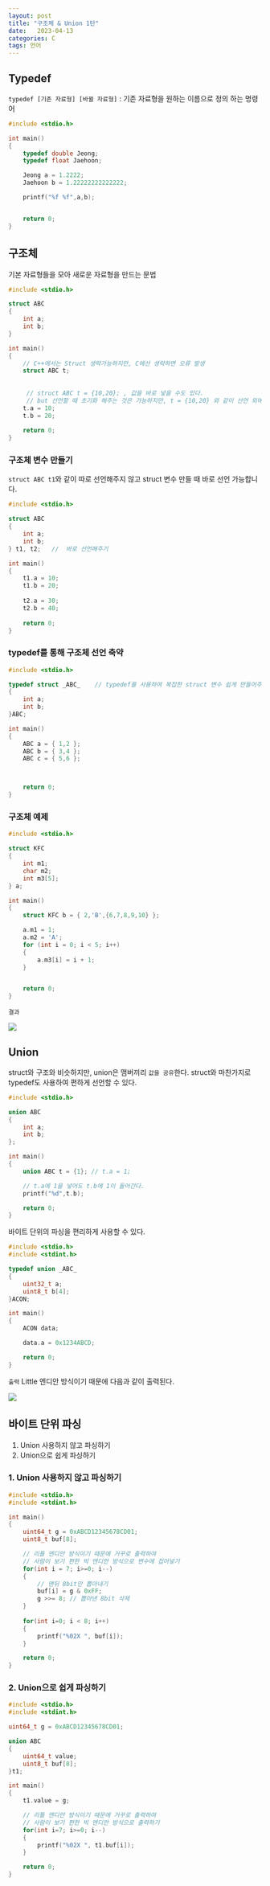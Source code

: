 ```yaml
---
layout: post
title: "구조체 & Union 1탄"
date:   2023-04-13
categories: C
tags: 언어
---
```


## Typedef
`typedef [기존 자료형] [바뀔 자료형]` : 기존 자료형을 원하는 이름으로 정의 하는 명령어

```cpp
#include <stdio.h>

int main()
{
	typedef double Jeong;
	typedef float Jaehoon;

	Jeong a = 1.2222;
	Jaehoon b = 1.22222222222222;

	printf("%f %f",a,b);


	return 0;
}

```

## 구조체
기본 자료형들을 모아 새로운 자료형을 만드는 문법
```cpp
#include <stdio.h>

struct ABC 
{
	int a;
	int b;
}

int main()
{
	// C++에서는 Struct 생략가능하지만, C에선 생략하면 오류 발생
	struct ABC t; 
    
   
	 // struct ABC t = {10,20}; , 값을 바로 넣을 수도 있다.
     // but 선언할 때 초기화 해주는 것은 가능하지만, t = {10,20} 와 같이 선언 외에서는 한꺼번에 초기화 불가하다.(C++ 에선 가능)
	t.a = 10;
	t.b = 20;
	
	return 0;
}
```

### 구조체 변수 만들기
`struct ABC t1`와 같이 따로 선언해주지 않고 struct 변수 만들 때 바로 선언 가능합니다.
```cpp
#include <stdio.h>

struct ABC 
{
	int a;
	int b;
} t1, t2;   //  바로 선언해주기

int main()
{
	t1.a = 10;
	t1.b = 20;
	
	t2.a = 30;
	t2.b = 40;
	
	return 0;
}
```

### typedef를 통해 구조체 선언 축약
```cpp
#include <stdio.h>

typedef struct _ABC_    // typedef를 사용하여 복잡한 struct 변수 쉽게 만들어주기
{
	int a;
	int b;
}ABC;

int main()
{
	ABC a = { 1,2 };
	ABC b = { 3,4 };
	ABC c = { 5,6 };



	return 0;
}

```

### 구조체 예제

```cpp
#include <stdio.h>

struct KFC
{
	int m1;
	char m2;
	int m3[5];
} a;

int main()
{
	struct KFC b = { 2,'B',{6,7,8,9,10} };

	a.m1 = 1;
	a.m2 = 'A';
	for (int i = 0; i < 5; i++)
	{
		a.m3[i] = i + 1;
	}


	return 0;
}

```



`결과`

![](https://media.vlpt.us/images/dev-hoon/post/86a87184-7dcc-41d1-b0a8-860e2eca176b/image.png)


## Union
struct와 구조와 비슷하지만, union은 맴버끼리 `값을 공유`한다. struct와 마찬가지로 typedef도 사용하여 편하게 선언할 수 있다.

```cpp
#include <stdio.h>

union ABC
{
	int a;
	int b;
};

int main()
{
	union ABC t = {1}; // t.a = 1;

	// t.a에 1을 넣어도 t.b에 1이 들어간다. 
	printf("%d",t.b);

	return 0;
}

```

바이트 단위의 파싱을 편리하게 사용할 수 있다.

```cpp
#include <stdio.h>
#include <stdint.h>

typedef union _ABC_
{
	uint32_t a;
	uint8_t b[4];
}ACON;

int main()
{
	ACON data;

	data.a = 0x1234ABCD;

	return 0;
}

```

`출력`
Little 엔디안 방식이기 때문에 다음과 같이 출력된다.

![](https://media.vlpt.us/images/dev-hoon/post/029ee004-c83c-402b-b02d-ddeca9cbf00d/image.png)

## 바이트 단위 파싱
1. Union 사용하지 않고 파싱하기
2. Union으로 쉽게 파싱하기

### 1. Union 사용하지 않고 파싱하기

```cpp
#include <stdio.h>
#include <stdint.h>

int main()
{
	uint64_t g = 0xABCD12345678CD01;
	uint8_t buf[8];

	// 리틀 엔디안 방식이기 때문에 거꾸로 출력하여
	// 사람이 보기 편한 빅 엔디안 방식으로 변수에 집어넣기
	for(int i = 7; i>=0; i--)
	{
		// 맨뒤 8bit만 뽑아내기
		buf[i] = g & 0xFF; 
		g >>= 8; // 뽑아낸 8bit 삭제
	}
	
	for(int i=0; i < 8; i++)
	{
		printf("%02X ", buf[i]);
	}

	return 0;
}

```

### 2. Union으로 쉽게 파싱하기

```cpp
#include <stdio.h>
#include <stdint.h>

uint64_t g = 0xABCD12345678CD01;

union ABC
{
	uint64_t value;
	uint8_t buf[8];
}t1;

int main()
{
	t1.value = g; 

	// 리틀 엔디안 방식이기 때문에 거꾸로 출력하여
	// 사람이 보기 편한 빅 엔디안 방식으로 출력하기
	for(int i=7; i>=0; i--)
	{
		printf("%02X ", t1.buf[i]);
	}

	return 0;
}

```


